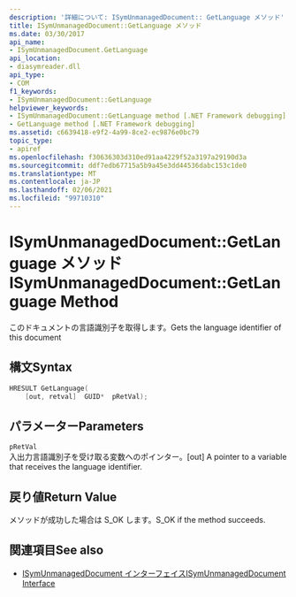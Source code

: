```yaml
---
description: '詳細について: ISymUnmanagedDocument:: GetLanguage メソッド'
title: ISymUnmanagedDocument::GetLanguage メソッド
ms.date: 03/30/2017
api_name:
- ISymUnmanagedDocument.GetLanguage
api_location:
- diasymreader.dll
api_type:
- COM
f1_keywords:
- ISymUnmanagedDocument::GetLanguage
helpviewer_keywords:
- ISymUnmanagedDocument::GetLanguage method [.NET Framework debugging]
- GetLanguage method [.NET Framework debugging]
ms.assetid: c6639418-e9f2-4a99-8ce2-ec9876e0bc79
topic_type:
- apiref
ms.openlocfilehash: f30636303d310ed91aa4229f52a3197a29190d3a
ms.sourcegitcommit: ddf7edb67715a5b9a45e3dd44536dabc153c1de0
ms.translationtype: MT
ms.contentlocale: ja-JP
ms.lasthandoff: 02/06/2021
ms.locfileid: "99710310"
---
```

# <a name="isymunmanageddocumentgetlanguage-method"></a><span data-ttu-id="94caa-103">ISymUnmanagedDocument::GetLanguage メソッド</span><span class="sxs-lookup"><span data-stu-id="94caa-103">ISymUnmanagedDocument::GetLanguage Method</span></span>

<span data-ttu-id="94caa-104">このドキュメントの言語識別子を取得します。</span><span class="sxs-lookup"><span data-stu-id="94caa-104">Gets the language identifier of this document</span></span>  
  
## <a name="syntax"></a><span data-ttu-id="94caa-105">構文</span><span class="sxs-lookup"><span data-stu-id="94caa-105">Syntax</span></span>  
  
```cpp  
HRESULT GetLanguage(  
    [out, retval]  GUID*  pRetVal);  
```  
  
## <a name="parameters"></a><span data-ttu-id="94caa-106">パラメーター</span><span class="sxs-lookup"><span data-stu-id="94caa-106">Parameters</span></span>  

 `pRetVal`  
 <span data-ttu-id="94caa-107">入出力言語識別子を受け取る変数へのポインター。</span><span class="sxs-lookup"><span data-stu-id="94caa-107">[out] A pointer to a variable that receives the language identifier.</span></span>  
  
## <a name="return-value"></a><span data-ttu-id="94caa-108">戻り値</span><span class="sxs-lookup"><span data-stu-id="94caa-108">Return Value</span></span>  

 <span data-ttu-id="94caa-109">メソッドが成功した場合は S_OK します。</span><span class="sxs-lookup"><span data-stu-id="94caa-109">S_OK if the method succeeds.</span></span>  
  
## <a name="see-also"></a><span data-ttu-id="94caa-110">関連項目</span><span class="sxs-lookup"><span data-stu-id="94caa-110">See also</span></span>

- [<span data-ttu-id="94caa-111">ISymUnmanagedDocument インターフェイス</span><span class="sxs-lookup"><span data-stu-id="94caa-111">ISymUnmanagedDocument Interface</span></span>](isymunmanageddocument-interface.md)
